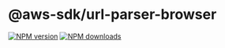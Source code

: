 # @aws-sdk/url-parser-browser

[![NPM version](https://img.shields.io/npm/v/@aws-sdk/url-parser-browser/beta.svg)](https://www.npmjs.com/package/@aws-sdk/url-parser-browser)
[![NPM downloads](https://img.shields.io/npm/dm/@aws-sdk/url-parser-browser.svg)](https://www.npmjs.com/package/@aws-sdk/url-parser-browser)
